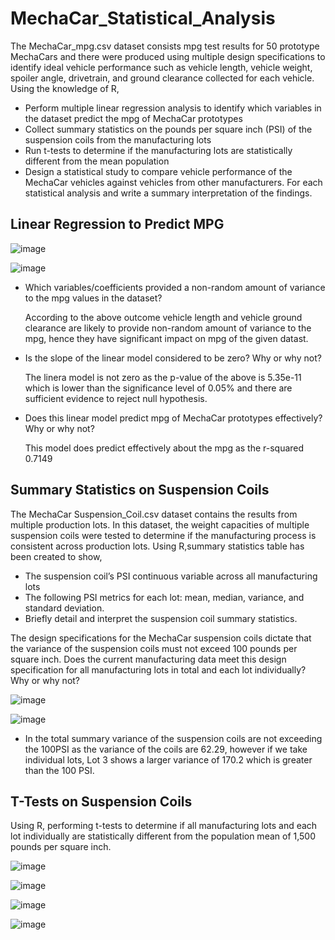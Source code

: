 # MechaCar_Statistical_Analysis
  The MechaCar_mpg.csv dataset consists mpg test results for 50 prototype MechaCars and there were produced using multiple design specifications to identify ideal vehicle         performance such as  vehicle length, vehicle weight, spoiler angle, drivetrain, and ground clearance collected for each vehicle. Using the knowledge of R, 
- Perform multiple linear regression analysis to identify which variables in the dataset predict the mpg of MechaCar prototypes
- Collect summary statistics on the pounds per square inch (PSI) of the suspension coils from the manufacturing lots
- Run t-tests to determine if the manufacturing lots are statistically different from the mean population
- Design a statistical study to compare vehicle performance of the MechaCar vehicles against vehicles from other manufacturers. For each statistical analysis and write a summary interpretation of the findings.

## Linear Regression to Predict MPG

![image](https://user-images.githubusercontent.com/93173498/155427640-de7e4267-cce5-4528-adcb-b3bba7f92048.png)


![image](https://user-images.githubusercontent.com/93173498/155427709-53bc1ac1-3fc3-496f-b88c-3007ac273159.png)


- Which variables/coefficients provided a non-random amount of variance to the mpg values in the dataset?

  According to the above outcome vehicle length and vehicle ground clearance are likely to provide non-random amount of variance to the mpg, hence they have significant impact   on mpg of the given datast. 
- Is the slope of the linear model considered to be zero? Why or why not?

  The linera model is not zero as the p-value of the above is 5.35e-11 which is lower than the significance level of 0.05% and there are sufficient evidence to reject null       hypothesis.
- Does this linear model predict mpg of MechaCar prototypes effectively? Why or why not?

  This model does predict effectively about the mpg as the r-squared 0.7149 
  
## Summary Statistics on Suspension Coils
  The MechaCar Suspension_Coil.csv dataset contains the results from multiple production lots. In this dataset, the weight capacities of multiple suspension coils were tested   to determine if the manufacturing process is consistent across production lots. Using R,summary statistics table has been created to show,

  - The suspension coil’s PSI continuous variable across all manufacturing lots
  - The following PSI metrics for each lot: mean, median, variance, and standard deviation.
  - Briefly detail and interpret the suspension coil summary statistics.
  
The design specifications for the MechaCar suspension coils dictate that the variance of the suspension coils must not exceed 100 pounds per square inch. Does the current manufacturing data meet this design specification for all manufacturing lots in total and each lot individually? Why or why not?

![image](https://user-images.githubusercontent.com/93173498/155432759-52fe2789-3228-48f4-838f-989d1fc02977.png)

![image](https://user-images.githubusercontent.com/93173498/155432832-65223b40-b64b-4d58-8476-b2a1f2f77761.png)


- In the total summary variance of the suspension coils are not exceeding the 100PSI as the variance of the coils are 62.29, however if we take individual lots, Lot 3 shows a larger variance of 170.2 which is greater than the 100 PSI. 

## T-Tests on Suspension Coils

Using R, performing t-tests to determine if all manufacturing lots and each lot individually are statistically different from the population mean of 1,500 pounds per square inch.

![image](https://user-images.githubusercontent.com/93173498/155437105-2427b15f-7443-4c95-ad00-1502c48c74a7.png)

![image](https://user-images.githubusercontent.com/93173498/155437158-888bfc4e-5f58-4fe8-968a-01ae3a8bea73.png)

![image](https://user-images.githubusercontent.com/93173498/155437220-29a4e3d9-3577-4492-a194-5123b2cc824d.png)

![image](https://user-images.githubusercontent.com/93173498/155437287-ced04dfe-84d8-464d-81ed-2eb233498408.png)


